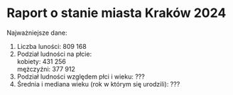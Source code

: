 <h1>Raport o stanie miasta Kraków 2024</h1>

<p>Najważniejsze dane:</p>
<ol>
  <li>Liczba luności: 809 168</li>
  <li>Podział ludności na płcie: <br>
    kobiety: 431 256<br>
    mężczyźni: 377 912</li>
  <li>Podział ludności względem płci i wieku: ???</li>
  <li>Średnia i mediana wieku (rok w którym się urodzili): ???</li>
</ol>
